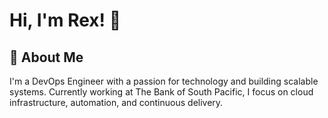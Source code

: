 # Hi, I'm Rex! 👋

## 🚀 About Me
I'm a DevOps Engineer with a passion for technology and building scalable systems. Currently working at The Bank of South Pacific, I focus on cloud infrastructure, automation, and continuous delivery.
